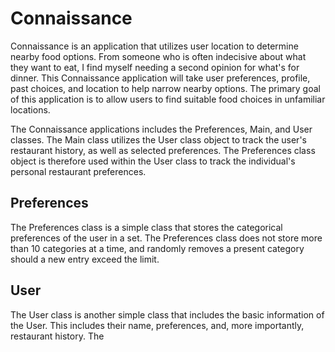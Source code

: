 # Connaissance

Connaissance is an application that utilizes user location to determine nearby food options. From someone who is often
indecisive about what they want to eat, I find myself needing a second opinion for what's for dinner. This Connaissance
application will take user preferences, profile, past choices, and location to help narrow nearby options. The primary goal
of this application is to allow users to find suitable food choices in unfamiliar locations.

The Connaissance applications includes the Preferences, Main, and User classes. The Main class utilizes the User class object to track the user's restaurant history, as well as selected preferences. The Preferences class object is therefore used within the User class to track the individual's personal restaurant preferences.

## Preferences

The Preferences class is a simple class that stores the categorical preferences of the user in a set. The Preferences class does not store more than 10 categories at a time, and randomly removes a present category should a new entry exceed the limit.

## User

The User class is another simple class that includes the basic information of the User. This includes their name, preferences, and, more importantly, restaurant history. The 
